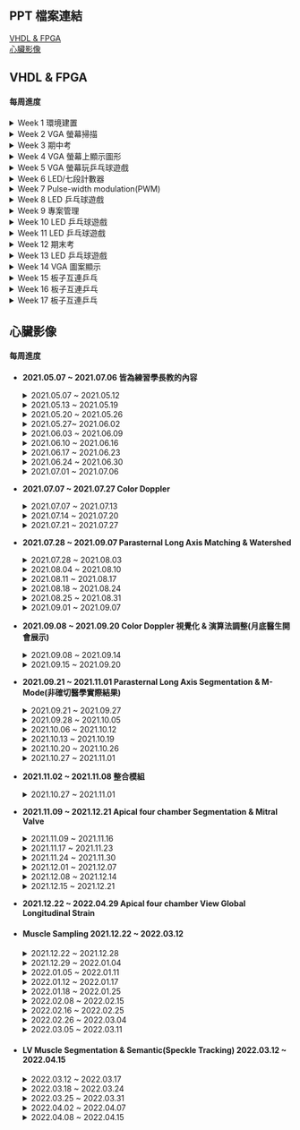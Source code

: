 ## PPT 檔案連結
[VHDL & FPGA](https://docs.google.com/presentation/d/1_oMd8nB5ge3vATgKx2VlhOD2gKH16Xzx/edit?usp=sharing&ouid=114732633741530754400&rtpof=true&sd=true)  
[心臟影像](https://docs.google.com/presentation/d/1t9eHXb45PI_M94EGgWX3N9IUr5dVp5rb/edit?usp=sharing&ouid=114732633741530754400&rtpof=true&sd=true)  


## VHDL & FPGA
#### **每周進度**
<details>
  <summary> Week 1 環境建置 </summary>
  日期: 2020.10.27 - 2020.10.30  
  
  專案資料夾: [00 pre_test](https://github.com/Sapphire1002/VHDL/tree/main/00%20pre_test "專案連結")  
  進度:  
  建置 Vivado 環境  
  查詢 VHDL 語法及資料  
  
</details>

<details>
  <summary> Week 2 VGA 螢幕掃描 </summary>
  日期: 2020.10.30 - 2020.11.06  
  
  專案資料夾: [01 video_out_screen_scan](https://github.com/Sapphire1002/VHDL/tree/main/01%20video_out_screen_scan "專案連結")  
  進度:  
  查詢 VHDL 語法及資料  
  了解螢幕掃描時間及程式設計流程  
  了解螢幕輸出RGB時的原理  
  完成螢幕掃描  
  
<details>
  <summary> 實作部分 </summary>
  
  * 了解螢幕掃描時間及程式設計流程  
  ![螢幕掃描流程圖](https://github.com/Sapphire1002/VHDL/blob/main/01%20video_out_screen_scan/%E8%9E%A2%E5%B9%95%E6%8E%83%E6%8F%8F%E6%B5%81%E7%A8%8B%E5%9C%96.PNG)  
  * 原本螢幕畫面  
  ![原本螢幕畫面](https://github.com/Sapphire1002/VHDL/blob/main/01%20video_out_screen_scan/1106_ori.jpg)  
  * 掃描後的螢幕畫面  
  ![掃描後的螢幕畫面](https://github.com/Sapphire1002/VHDL/blob/main/01%20video_out_screen_scan/1106_result.jpg)  
</details>  

<details>
  <summary> 問題討論 </summary>
  
  ![Q](https://github.com/Sapphire1002/VHDL/blob/main/01%20video_out_screen_scan/1106_q1.PNG)  
  - [x] 已解決  
        解決方式: 在 \*.xdc 檔案時脈的程式碼要加上 IOSTANDARD 並給電壓 LVCMOS33  
  - [ ] 未解決
</details> 
</details>

<details>
  <summary> Week 3 期中考 </summary>
  期中考週
</details>

<details>
  <summary> Week 4 VGA 螢幕上顯示圖形 </summary>
  日期: 2020.11.13 - 2020.11.20 
  
  專案資料夾: [02 video_out_graphics_move](https://github.com/Sapphire1002/VHDL/tree/main/02%20video_out_graphics_move "專案連結")  
  進度:  
  在 VGA 螢幕上顯示正方形、圓形、三角形  
  使螢幕上的圖形移動  
  
<details>
  <summary> 實作部分 </summary>
  
  * 顯示圖形  
  ![顯示圖形](https://github.com/Sapphire1002/VHDL/blob/main/02%20video_out_graphics_move/1120_Video_out_%E5%9C%96%E5%BD%A2.jpg)  
  [圖形移動影片](https://drive.google.com/file/d/1x19yr52etBxJ1drvSTe1m-OdFJPInAqK/view?usp=sharing)  
</details>

<details>
  <summary> 問題討論 </summary>  
  
  ![Q](https://github.com/Sapphire1002/VHDL/blob/main/02%20video_out_graphics_move/1120_video_out_que01.png)  
  - [x] 已解決  
        解決方式: 重新建立一個專案    
  - [ ] 未解決  
  * 三角形在一開始的地方會有問題  
  - [x] 已解決  
        解決方式: 利用數學的線性規劃來判斷點位於直線方程式哪邊      
  - [ ] 未解決   
  * 兩個 process() 傳值的方法  
  - [x] 已解決  
        解決方式:  
            1\. 宣告一個 signal, 類型為 std_logic_vector  
            2\. 在第二個 process 寫一個區域變數(variable)來接收傳入的值  
            3\. 在第二個 process 賦值給 第一步驟宣告的 signal  
            4\. 在第一個 process 接收值, 若要轉成十進制則使用(conv_integer(variable, bits))  
            `conv_integer() 需要有 ieee.std_logic_arith.all 檔案`  
  - [ ] 未解決  
</details>  
</details>

<details>
  <summary> Week 5 VGA 螢幕玩乒乓球遊戲 </summary>
  日期: 2020.11.20 - 2020.11.27  
  
  專案資料夾: [03 video_out_pingpong_vga](https://github.com/Sapphire1002/VHDL/tree/main/03%20video_out_pingpong_vga "專案連結")  
  進度:  
  使用 VGA 螢幕顯示且玩乒乓球遊戲  
  依據打擊的位置球往不同的方向飛   
  
<details>
  <summary> 實作部分 </summary>
  
  [乒乓球實作影片1](https://drive.google.com/file/d/1cx5e87o8t2VbzjyqEA-TgOCNKX9wB-Pk/view?usp=sharing)    
  [乒乓球實作影片2](https://drive.google.com/file/d/1H7-WLFPHP_LOq9tE38c5P5waZKvh8pJ7/view?usp=sharing)  
</details>

<details>
  <summary> 問題討論 </summary> 
  
  * 兩邊的檔板若超出邊界會直接消失並從另一端出現 
  - [ ] 已解決        
  - [x] 未解決  
</details>
</details>

<details>
  <summary> Week 6 LED/七段計數器 </summary>
  日期: 2020.11.27 - 2020.12.04  
  
  專案資料夾: [04 counter](https://github.com/Sapphire1002/VHDL/tree/main/04%20counter "專案連結")  
  進度:  
  計數器 0 ~ 9， 9 ~ 0  
  讓兩個計數器可自由設定上下限  
  計數的結果顯示在 LED 及 七段顯示器上  
  
<details>
  <summary> 實作部分 </summary>
  
  * 上數波形模擬    
  ![上數波形模擬](https://github.com/Sapphire1002/VHDL/blob/main/04%20counter/%E4%B8%8A%E6%95%B8%E8%A8%88%E6%95%B8%E5%99%A8(0_9%E6%B3%A2%E5%BD%A2).PNG)  
  * 下數波形模擬  
  ![下數波形模擬](https://github.com/Sapphire1002/VHDL/blob/main/04%20counter/%E4%B8%8B%E6%95%B8%E8%A8%88%E6%95%B8%E5%99%A8(9_0%20%E6%B3%A2%E5%BD%A2).PNG)  
  * 自定義計數器波形模擬  
  ![自定義計數器波形](https://github.com/Sapphire1002/VHDL/blob/main/04%20counter/%E8%87%AA%E5%AE%9A%E7%BE%A9%E8%A8%88%E6%95%B8%E5%99%A8(%E6%B3%A2%E5%BD%A2).PNG)  

  [LED 上數影片](https://drive.google.com/file/d/1h8_54hwukTBwddUCOMGQsIpPvyr5TOIP/view?usp=sharing)  
  [LED 下數影片](https://drive.google.com/file/d/1HvNs_3RmeN6pVpBwUH8IC6rxIaLaB1HN/view?usp=sharing)  
  影片說明:  
  影片中的 LED 最左邊為 8，最右邊為 1。 數字 9 則顯示 8 和 1，也就是會同時亮最左邊和最右邊
</details>

<details>
  <summary> 問題討論 </summary> 
  
  * 七段顯示器尚未研究怎麼使用
  - [x] 已解決  
        解決方式: FPGA 板子上的七段顯示器無法使用, 使用外接七段顯示器來處理        
  - [ ] 未解決 
</details>
</details>
  
<details> 
  <summary> Week 7 Pulse-width modulation(PWM) </summary>
  日期: 2020.12.04 - 2020.12.11   
  
  專案資料夾: [05 PWM](https://github.com/Sapphire1002/VHDL/tree/main/05%20PWM "專案連結")   
  進度:  
  設計 PWM  
  使用指撥開關設定邊界，並且用有限狀態機來控制兩個計數器的計數。 
  在第一個計數器數的時候 PWM 值為 1，另一個計數器數時值為 0 。  
  最後將結果接上七段顯示器呈現。 
  
<details>
  <summary> 實作部分 </summary>
  
  * PWM 設計流程圖  
  ![PWM 設計流程圖](https://github.com/Sapphire1002/VHDL/blob/main/05%20PWM/PWM_Design_pic.jpg)  
  流程圖說明  
  方框: FPGA 電路  
  箭頭: 輸出訊號  
  菱形: 實際電路  

  * 接上共陽極七段顯示器及 LED 來觀測結果  
  [PWM 接上實際電路觀測結果](https://drive.google.com/file/d/10p-wDH7d7CSU7vLBOSTrHcUxHDYnIQqi/view?usp=sharing)  
  影片說明:  
  LED 代表 PWM 的輸出，紅燈代表上數，黃燈代表下數。
  另外使用 FPGA 板子上的指撥開關來控制邊界。  
  `影片一開始設定 0110，最後設定 0010 `
</details> 
</details>
  
<details>
  <summary> Week 8 LED 乒乓球遊戲 </summary>
  日期: 2020.12.11 - 2020.12.18  
  
  專案資料夾: [06 pingpong_led](https://github.com/Sapphire1002/VHDL/tree/main/06%20pingpong_led "專案連結")  
  進度:  
  設計 LED 乒乓球遊戲    
  使用 LED 當成球在移位，以及兩個按鈕當成 PL1 & PL2，只要達到  
  一邊任意端點就必須在 1個 CLK 內按下該側按鈕。  
  若提早按或者太晚按都算失分，得分時發球權不變，反之換發。  
  最後比分結果由七段顯示器顯示。 
  
<details>
  <summary> 實作部分 </summary>
  
  * 設計 LED 乒乓球遊戲流程圖  
  ![LED 乒乓球遊戲流程圖](https://github.com/Sapphire1002/VHDL/blob/main/06%20pingpong_led/pingpong_programming_pic.jpg)  
  * LED 乒乓球遊戲 VHDL 狀態圖    
  ![LED 乒乓球遊戲狀態圖](https://github.com/Sapphire1002/VHDL/blob/main/06%20pingpong_led/pingpong_led_pic.jpg)   
  狀態圖說明:    
  000: PL1 發球前的狀態  
  001: PL2 發球前的狀態  
  010: LED 右移  
  011: LED 左移  
  100: PL1 接到球  
  101: PL2 接到球  
  110: PL1 當前分數  
  111: PL2 當前分數  
  btn1, btn2: 代表 PL1, PL2  `電路為正邏輯`  
  pos: 球的當前位置  

  * 接上實際電路觀測結果  
  [實際電路觀測結果](https://drive.google.com/file/d/17KoJ02tQW8P4xKnkNdryfAqvog-4ffQe/view?usp=sharing)   
  影片說明:  
  左邊的按鈕為 PL1， 右邊的按鈕為 PL2，左邊的七段為 PL1 分數，右邊的七段為 PL2 分數。
</details>

<details>
  <summary> 問題討論 </summary>  
  
  * 目前 LED 的部分不會移動，但是計分判斷和按鈕控制流程是正常功能  
  - [ ] 已解決        
  - [x] 未解決   
</details>
</details> 

<details>
  <summary> Week 9 專案管理 </summary>
  日期: 2020.12.18 - 2020.12.25  
  
  處理 GitHub 專案管理  
  [操作連結](https://drive.google.com/file/d/1kbkaADANnAS-PVTFHqxI0UQdvAd30b4R/view?usp=sharing "PPT連結")  
  
</details>

<details>
  <summary> Week 10 LED 乒乓球遊戲 </summary>
  日期: 2020.12.25 - 2021.01.01  
  
  專案資料夾: [06 pingpong_led](https://github.com/Sapphire1002/VHDL/tree/main/06%20pingpong_led "專案連結")  
  進度:  
  修正 LED 不會移動的問題  
  重新設計流程圖和狀態圖  
  完成 LED 乒乓球遊戲  
  
<details>
  <summary> 實作部分 </summary>
  
  * 設計 LED 乒乓球遊戲流程圖  
  ![LED 乒乓球遊戲流程圖](https://github.com/Sapphire1002/VHDL/blob/main/06%20pingpong_led/pingpong_programming_pic_v2.jpg)  
  * LED 乒乓球遊戲 Mealy 狀態圖 & FPGA 電路圖      
  ![LED 乒乓球遊戲狀態圖](https://github.com/Sapphire1002/VHDL/blob/main/06%20pingpong_led/pingpong_led_pic_v2.jpg)       
  電路&參數說明:  
  btn1: 玩家1  
  btn2: 玩家2  
  MealyFSM: 米利型有限狀態機  
  PL1_score: 玩家1 分數  
  PL2_score: 玩家2 分數  
  cnt: LED 移動的當前位置  
  freq_div: 除頻  
  serve: 控制發球權  
  狀態說明:  
  s0: 玩家發球前  
  s1: LED右移&PL2是否接到球  
  s2: LED左移&PL1是否接到球  

  * LED 乒乓球遊戲實際遊玩影片   
  [實際遊玩影片](https://drive.google.com/file/d/1XFI0Tmmhyu-u4TRTxHXLS94yamRKo8X2/view?usp=sharing)   
  影片說明:  
  左邊的按鈕為 PL1，右邊的按鈕為 PL2，上面的七段為 PL1 分數，下面的七段為 PL2 分數。
</details>  

<details>
  <summary> 問題討論 </summary>   
  
  * 之前問題  
  * 目前 LED 的部分不會移動，但是計分判斷和按鈕控制流程是正常功能  
  - [x] 已解決  
        解決方式: 重新設計狀態圖和流程圖來處理本項問題  
  - [ ] 未解決   
  * Vivado 會無法偵測到 FPGA 板子的問題  
  - [x] 已解決  
        解決方式: 到對應版本的vivado資料夾目錄下找到 install_digilent.exe 並執行  
        `例如: D:\Vivado\2019.2\data\xicom\cable_drivers\nt64\digilent\install_digilent.exe`
  - [ ] 未解決 
</details>
</details>

<details>
  <summary> Week 11 LED 乒乓球遊戲 </summary>
  日期: 2021.01.01 - 2021.01.08  
  
  專案資料夾: [06 pingpong_led](https://github.com/Sapphire1002/VHDL/tree/main/06%20pingpong_led "專案連結")  
  進度:  
  了解 LFSR  
  LED 乒乓球可以有速度的變化  
  
<details>
  <summary> 實作部分 </summary>
  
  * LFSR 原理  
  線性反饋移位暫存器(Linear Feedback Shift Register)  
  給予一個初始值，接著取 n 個位元做 XOR 並將產生的值做為輸入到 MSB 或 LSB，讓暫存器產生移位的效果。  
  作法:  
  ![LFSR 電路圖](https://github.com/Sapphire1002/VHDL/blob/main/06%20pingpong_led/lfsr_pingpong_use.jpg)  
  說明:  
  採取 X2 XOR X1 輸入到第一級的 D型正反器。  
  
  * LFSR 實作和測試  
  測試圖:  
  ![LFSR 模擬](https://github.com/Sapphire1002/VHDL/blob/main/06%20pingpong_led/LFSR_test_result.PNG)  
  說明:  
  程式裡有用一個 temp 來儲存 X2 XOR X1 的值，然而初始值設定為 001、temp 為 0。  
  因此下一次的輸出會受到上一個的temp影響。  
  例如:  
  (X2X1X0, temp): (001, 0) -> (010, 0) -> (100, 1) -> (001, 1) -> (011, 0) -> (110, 1) -> (101, 0)...
  
  * LED 乒乓球遊戲實際遊玩影片   
  [實際遊玩影片](https://drive.google.com/file/d/13V1_zYj_vKg3D8IJxIxA7z4eNMOWi35x/view?usp=sharing)   
  影片說明:  
  有來回打的流程在 4s ~ 11s  
  
</details>  

</details>


<details>
  <summary> Week 12 期末考 </summary>
  期末考週
</details>

<details>
  <summary> Week 13 LED 乒乓球遊戲 </summary>
    日期: 2021.01.15 - 2021.01.22  
  
  專案資料夾: [06 pingpong_led](https://github.com/Sapphire1002/VHDL/tree/main/06%20pingpong_led "專案連結")  
  進度:    
  LED 乒乓球可以有速度的變化  
  
<details>
  <summary> 實作部分 </summary>
  
  * 設計構想流程  
  ![設計構想流程](https://github.com/Sapphire1002/VHDL/blob/main/06%20pingpong_led/20210119_%E4%B9%92%E4%B9%93%E7%90%83%E8%A8%AD%E8%A8%88%E6%A7%8B%E6%83%B3%E6%B5%81%E7%A8%8B.PNG)    
  
  * 設計構想圖  
  ![設計構想圖](https://github.com/Sapphire1002/VHDL/blob/main/06%20pingpong_led/20210119_%E4%B9%92%E4%B9%93%E7%90%83%E8%A8%AD%E8%A8%88%E6%A7%8B%E6%83%B3%E5%9C%96.PNG)  
  ![ctrl_ball_clk](https://github.com/Sapphire1002/VHDL/blob/main/06%20pingpong_led/20210119_ctrl_ball_clk%E5%9C%96.PNG)  
  
  說明:  
  clk: 為 FPGA 100MHz 最大速度  
  LFSR_random: 產生 3bits 亂數值，賦值給 Qt  
  freq: 將隨機數的值賦給球速的時間  
  random_value: 依時間把值給 times  
  times: 取 Qt 的最後兩個位元
  clk_div: 球速的最大值  
  ctrl_ball_clk: 依照 times 狀態給予不同的速度值  
  MealyFSM: 01.01的乒乓球進度  

  * LED 乒乓球遊戲實際遊玩影片   
  [實際遊玩影片](https://drive.google.com/file/d/1SCx2BbKd_0MiofaLddfYK3ylky8m_mH7/view?usp=sharing)   
 
  
</details> 
</details>

<details>
  <summary> Week 14 VGA 圖案顯示 </summary>
  日期: 2021.01.21 - 2021.01.27  
  
  專案資料夾: [07 video_out_display_graphics](https://github.com/Sapphire1002/VHDL/tree/main/07%20video_out_display_graphics "專案連結")  
  進度:  
  VGA 顯示 Google 圖案  
  VGA 乒乓球  

<details>
  <summary> 實作部分 </summary>
    <details>
      <summary> IP Catalog 操作 </summary>
      
  * IP Catalog    
  ` 版本: Vivado 2019.2 `  
  RAM & ROM 創建流程    
  ![步驟1](https://github.com/Sapphire1002/VHDL/blob/main/07%20video_out_display_graphics/20210125_IP%E6%AD%A5%E9%A9%9F1.PNG)  
  ![步驟2](https://github.com/Sapphire1002/VHDL/blob/main/07%20video_out_display_graphics/20210125_IP%E6%AD%A5%E9%A9%9F2.PNG)  
  ![步驟3](https://github.com/Sapphire1002/VHDL/blob/main/07%20video_out_display_graphics/20210125_IP%E6%AD%A5%E9%A9%9F2_2.PNG)  
  ![步驟4](https://github.com/Sapphire1002/VHDL/blob/main/07%20video_out_display_graphics/20210125_IP%E6%AD%A5%E9%A9%9F2_3.PNG)  
  ![步驟5](https://github.com/Sapphire1002/VHDL/blob/main/07%20video_out_display_graphics/20210125_IP%E6%AD%A5%E9%A9%9F2_4.PNG)  

  * 操作結果  
  ![結果1](https://github.com/Sapphire1002/VHDL/blob/main/07%20video_out_display_graphics/20210125_IP%E6%AD%A5%E9%A9%9F3.PNG)
  ![結果2](https://github.com/Sapphire1002/VHDL/blob/main/07%20video_out_display_graphics/20210125_IP%E6%AD%A5%E9%A9%9F3_2.PNG)
  ![結果3](https://github.com/Sapphire1002/VHDL/blob/main/07%20video_out_display_graphics/20210125_IP%E6%AD%A5%E9%A9%9F3_3.PNG)  
        
  </details>
  
   <details>  
     <summary> VGA Display </summary>
      
   * 設計流程
   ![流程圖](https://github.com/Sapphire1002/VHDL/blob/main/07%20video_out_display_graphics/20210125_VGA_display_1.PNG)  
   
   * 實作結果  
   ![Google圖片](https://github.com/Sapphire1002/VHDL/blob/main/07%20video_out_display_graphics/google_pic_128.png)  
   `size: 128 * 128 `  
   ![顯示](https://github.com/Sapphire1002/VHDL/blob/main/07%20video_out_display_graphics/20210125_VGA_display_2.PNG)
   ![程式](https://github.com/Sapphire1002/VHDL/blob/main/07%20video_out_display_graphics/20210125_VGA_display_2_2.PNG)  
   說明:  
   h_count: 水平當前掃描位置  
   v_count: 垂直當前掃描位置  
   addra: ROM 的地址  
   douta: ROM 在該地址的輸出資料  
   r, g, b: 分別為紅綠藍顏色  

  * VGA PingPong  
  * 設計流程  
  ![流程圖](https://github.com/Sapphire1002/VHDL/blob/main/07%20video_out_display_graphics/20210125_VGA_display_3.PNG)  
  
  * 電路圖  
  ![電路圖](https://github.com/Sapphire1002/VHDL/blob/main/07%20video_out_display_graphics/20210125_VGA_display_4.PNG)  
  說明:  
  紅色箭頭為 外部輸入訊號  
  藍色箭頭為 傳遞參數  
  黃色箭頭為 輸出給外部訊號  
  電路圖說明:  
  clk_divider: 除頻電路  
  clk_div: 除2  
  clk_ball: 除2^21  
  scanner: 處理螢幕掃描及顯示圖形  
  addra: 記憶體位址  
  uut: ROM: 傳遞ROM參數  
  douta: 根據輸出當前addra的資料  
  FSM: 控制遊戲演算及球的移動  
  image_left_x: 圖案左上角座標  
  image_right_y: 圖案右上角座標  
  board_ctrl: 控制板子移動  
  board_left_y: 左側板子的右上角座標  
  board_right_y: 右側板子的左上角座標  

  * 當前實作結果  
  [遊玩影片](https://drive.google.com/file/d/1taIrTT6sPIOCHrO5W4BsGg9jWH7jlPXq/view?usp=sharing)  
  說明:  
  步驟二 圖案移動的地方有狀況，沒辦法顯示完整圖案  
  
   </details>
</details>

<details>
  <summary> 問題討論 </summary>
  
  * Google 圖案移動時會失真  
  - [ ] 已解決   
  - [x] 未解決  
    問題:  
    (目前可能狀況，時序問題)  
    螢幕掃描為 50MHz => 0.02us  
    圖片大小為 128 * 128  
    圖片完全讀取完的時間 327.68us ≒ 0.33ms  

    球移動速度為 0.02us * 2^20 ≒ 20.97ms  
    此時圖片讀取次數 63.55 次  
    球移動時圖片並沒有完整讀取完  

</details>
</details>

<details>
  <summary> Week 15 板子互連乒乓 </summary>
  
  日期: 2021.02.19 - 2021.02.26  
  
  專案資料夾: [08 fpga_connection]("專案連結")  
  進度:  
  兩塊 FPGA 板子互連乒乓  
  
  <details>
  <summary> 實作部分 </summary>
  
  * 設計流程  
  ![流程圖](https://github.com/Sapphire1002/VHDL/blob/main/08%20fpga_connection/20210226_%E8%A8%AD%E8%A8%88%E6%B5%81%E7%A8%8B.PNG)  
  
  * 設計架構圖  
  ![架構圖](https://github.com/Sapphire1002/VHDL/blob/main/08%20fpga_connection/20210226_fpga_connection_%E6%9E%B6%E6%A7%8B%E5%9C%96.PNG)  
  說明:  
  clk: FPGA 100MHz 時脈  
  data: 為 inout 傳輸  
  count: 計算球的位置  
  FSM: 控制球移動的狀態機  
  freq_div: 除頻  
  freq_clk: 除 2^22  
  `目前只有 LED 左移的功能`  
  
  * 當前實作結果  
  [影片連結](https://drive.google.com/file/d/1FJ7SEmzQc0w0w_e17ej9KPOKpSAv0b5X/view?usp=sharing)  
  說明:  
  根據當前的 count 值判斷要傳輸 data資料還是接收資料  
  
  </details>
  
  <details>
  <summary> 問題討論 </summary>
  
   * inout 操作  
   * 一開始使用 reset 另一塊板子的 LED 也會同時移動  
  - [x] 已解決   
        解決方式: 後來採用兩塊板子都有自己的 reset   
  - [ ] 未解決 
  
  </details>

</details>

<details>
  <summary> Week 16 板子互連乒乓 </summary>
  
  日期: 2021.02.26 - 2021.03.04  
  
  專案資料夾: [08 fpga_connection]("專案連結")  
  進度:  
  兩塊 FPGA 板子互連乒乓  

  <details>
  <summary> 實作部分 </summary>
  
  * 設計流程  
  ![流程圖](https://github.com/Sapphire1002/VHDL/blob/main/08%20fpga_connection/20210304_%E8%A8%AD%E8%A8%88%E6%B5%81%E7%A8%8B.PNG)
  
  * 設計架構圖(player_main上, player_other下)    
  ![main架構圖](https://github.com/Sapphire1002/VHDL/blob/main/08%20fpga_connection/20210304_fpga_connect_main_%E6%9E%B6%E6%A7%8B.PNG)  
  說明:  
  ctrl_start: 控制程式開始  
  freq_div: 除頻  
  FSM: 狀態機(目前只有左移)  
  ctrl_stop: 控制停止  
  bit_counter: 計算當前傳送的資料位元  
  data_rw: 控制資料讀寫(目前只有寫) 
  reset_out: 輸出 reset 狀態  
  scl_out: 輸出時序  
  sda: 為 inout 類別負責傳輸資料  
  
  ![other架構圖](https://github.com/Sapphire1002/VHDL/blob/main/08%20fpga_connection/20210304_fpga_connect_other_%E6%9E%B6%E6%A7%8B.PNG)    
  說明:  
  ctrl_start: 控制程式開始  
  freq_div: 除頻  
  FSM: 狀態機(目前只負責更新接收資料)  
  ctrl_stop: 控制停止  
  bit_counter: 計算當前傳送的資料位元  
  data_rw: 控制資料讀寫(目前只有讀)  
  reset_out: 輸出 reset 狀態  
  scl_out: 輸出時序  
  sda: 為 inout 類別負責接收資料  
  receive_reg: 儲存 8bits 的位置  
  
  * 當前實作結果  
  [影片連結](https://drive.google.com/file/d/14m7mvG4YvzyZUhQctgQD8ZyMFNBLdaRd/view?usp=sharing)  
  說明: 
  不確定 8 bits 在接收時的狀態  

  </details>
  
  <details>
  <summary> 問題討論 </summary>
  
   * inout 操作  
   * 8bits資料 在傳送端和接收端沒辦法同步    
  - [x] 已解決   
        解決方式: 後來採用 1 bit 資料傳輸並使用 enable 來控制當前讀寫狀態    
  - [ ] 未解決 
  </details>

</details>

<details>
  <summary> Week 17 板子互連乒乓 </summary>
  
  日期: 2021.03.05 - 2021.03.11  
  
  專案資料夾: [08 fpga_connection]("專案連結")  
  進度:  
  兩塊 FPGA 板子互連乒乓  
  
  <details>
  <summary> 實作部分 </summary>
  
  * 設計流程  
  ![流程圖](https://github.com/Sapphire1002/VHDL/blob/main/08%20fpga_connection/20210311_%E8%A8%AD%E8%A8%88%E6%B5%81%E7%A8%8B.PNG)  
  
  * 設計架構圖  
  ![架構圖](https://github.com/Sapphire1002/VHDL/blob/main/08%20fpga_connection/20210311_%E8%A8%AD%E8%A8%88%E6%9E%B6%E6%A7%8B%E5%9C%96.PNG)  
  說明:  
  freq_div: 除頻  
  freq_clk: 除 2^23 訊號  
  in_out_data: 控制當前要輸出或接收資料  
  data:  為 inout 輸出輸入  
  count: 計算當前球的位置  
  serve: 控制發球  
  ena: 控制當前讀寫  
  
  * 當前實作結果  
  [影片連結](https://drive.google.com/file/d/164o2yVWDuCR0Ng5jTcPbP7ncfTkR8vN6/view?usp=sharing)  
  說明:  
  左邊的板子發球過去可以到對面  
  
  </details>
  
  <details>
  <summary> 問題討論 </summary>
  
   * inout 時序  
   * 傳送和接收訊號時會延遲 1 個 clk  
  - [ ] 已解決      
  - [x] 未解決  
  
  </details>

</details>

## 心臟影像
#### **每周進度**
+ **2021.05.07 ~ 2021.07.06 皆為練習學長教的內容**

  <details>
    <summary> 2021.05.07 ~ 2021.05.12 </summary>  
    進度:  

    1. 分割心臟肌肉位置  
    2. 了解心臟 10 個種類  
  程式碼: [split_muscle.py](https://github.com/Sapphire0912/MyProgramming/blob/master/Python/Project/implement/heart%20recognize/split_muscle.py)
  </details>

  <details>
    <summary> 2021.05.13 ~ 2021.05.19 </summary>  
    進度:  

    1. 分割心臟肌肉位置
    2. 手動分類心臟種類
    3. 了解 DBSCAN  
    程式碼: [split_muscle_v2.py](https://github.com/Sapphire0912/MyProgramming/blob/master/Python/Project/implement/heart%20recognize/split_muscle_v2.py)
  </details>

  <details>
    <summary> 2021.05.20 ~ 2021.05.26 </summary>  
    進度:  

    1. 將未分好類別的心臟圖片做分類
    2. 訓練分類器(跑過學長的程式)  
  程式碼:  
  [classification_datasets.py](https://github.com/Sapphire0912/MyProgramming/blob/master/Python/Project/implement/heart%20recognize/classification_datasets.py)  
  [train.py](https://github.com/Sapphire0912/MyProgramming/blob/master/Python/Project/implement/heart%20recognize/example/train.py)    
  [confusionMatrix.py](https://github.com/Sapphire0912/MyProgramming/blob/master/Python/Project/implement/heart%20recognize/example/confusionMatrix.py)   
  </details>

  <details>
    <summary> 2021.05.27~ 2021.06.02 </summary>  
    進度:  

    1. 將 dcm 檔案轉 avi, png檔案
    2. 自行設計分類器  
      (嘗試 sklearn 裡面的其他方式，比較準確率及執行時間)  
    程式碼:  
    [dcm_avi.py](https://github.com/Sapphire0912/MyProgramming/blob/master/Python/Project/implement/heart%20recognize/dcm_avi.py)  
    [check.txt](https://github.com/Sapphire0912/MyProgramming/blob/master/Python/Project/implement/heart%20recognize/dcm_avi_data/check.txt)  
    [report.log](https://github.com/Sapphire0912/MyProgramming/blob/master/Python/Project/implement/heart%20recognize/dcm_avi_data/report.log)  
  </details>

  <details>
    <summary> 2021.06.03 ~ 2021.06.09 </summary>  
    進度:  

    1. 自行設計分類器  
    程式碼: [classifier_test01.py](https://github.com/Sapphire0912/MyProgramming/blob/master/Python/Project/implement/heart%20recognize/my%20classifier/classifier_test01.py)  

  </details>

  <details>
    <summary> 2021.06.10 ~ 2021.06.16 </summary>  
    進度:  

    1. 自行設計分類器
    2. 檢查資料集  
    程式碼:  
    [classifier_test02.py](https://github.com/Sapphire0912/MyProgramming/blob/master/Python/Project/implement/heart%20recognize/my%20classifier/classifier_test02.py)  
    [test_model.py](https://github.com/Sapphire0912/MyProgramming/blob/master/Python/Project/implement/heart%20recognize/my%20classifier/classifier_use_test_model.py)  
    [confusionMat.py](https://github.com/Sapphire0912/MyProgramming/blob/master/Python/Project/implement/heart%20recognize/my%20classifier/classifier_test_model_confusionMat.py)  
    [classifier_tts_datasets.py](https://github.com/Sapphire0912/MyProgramming/blob/master/Python/Project/implement/heart%20recognize/my%20classifier/classifier_tts_datasets.py)  
    [check_datasets.py](https://github.com/Sapphire0912/MyProgramming/blob/master/Python/Project/implement/heart%20recognize/check_datasets.py)  
  </details>

  <details>
    <summary> 2021.06.17 ~ 2021.06.23 </summary>  
    進度:  

    1. 研究 json 資料格式(含補足 TP, TN, FP, FN 資料)
    2. 自行設計分類器(使用不同分類器嘗試)
    3. 處理上周的問題紀錄和開會紀錄   
    程式碼:  
    [confusionMat.py](https://github.com/Sapphire0912/MyProgramming/blob/master/Python/Project/implement/heart%20recognize/my%20classifier/classifier_test_model_confusionMat.py)  
    [classifier_tts_datasets.py](https://github.com/Sapphire0912/MyProgramming/blob/master/Python/Project/implement/heart%20recognize/my%20classifier/classifier_tts_datasets.py)  
    [sklearn_model.py](https://github.com/Sapphire0912/MyProgramming/blob/master/Python/Project/implement/heart%20recognize/my%20classifier/classifier_sklearn.py)  
    [sklearn_model_confusionMat.py](https://github.com/Sapphire0912/MyProgramming/blob/master/Python/Project/implement/heart%20recognize/my%20classifier/sklearn_model_confusionMat.py)  
    [sklearn_rf.py](https://github.com/Sapphire0912/MyProgramming/blob/master/Python/Project/implement/heart%20recognize/my%20classifier/classifier_sklearn_rf.py)  
    [use_rf_model.py](https://github.com/Sapphire0912/MyProgramming/blob/master/Python/Project/implement/heart%20recognize/my%20classifier/use_random%20forest_model.py)  

  </details>

  <details>
    <summary> 2021.06.24 ~ 2021.06.30 </summary>  
    進度:  

    1. 優化程式及計算程式執行時間  
    程式碼:  
    [dcm_avi.py](https://github.com/Sapphire0912/MyProgramming/blob/master/Python/Project/implement/heart%20recognize/dcm_avi.py)  
    [train.py](https://github.com/Sapphire0912/MyProgramming/blob/master/Python/Project/implement/heart%20recognize/example/train.py)  
  </details>

  <details>
    <summary> 2021.07.01 ~ 2021.07.06 </summary>  
    進度:  

    1. 優化骨架化程式及計算該程式執行時間  
    程式碼: [Models_optimize_v1.py](https://github.com/Sapphire0912/MyProgramming/blob/master/Python/Project/implement/heart%20recognize/optimization/Models_optimize_v1.py)
  </details>

+ **2021.07.07 ~ 2021.07.27 Color Doppler**
  <details>
    <summary> 2021.07.07 ~ 2021.07.13 </summary>  
    進度:  

    1. 研究都卜勒效應
    2. 分割出影片中扇形區域
    3. 分出扇形區域中的顏色部分
    4. 新資料轉檔和骨架化  
    程式碼:  
  [doppler.py](https://github.com/Sapphire0912/MyProgramming/blob/master/Python/Project/implement/heart%20recognize/Doppler/doppler.py)  
  [check_avi_rename.py](https://github.com/Sapphire0912/MyProgramming/blob/master/Python/Project/implement/heart%20recognize/check_avi_rename.py)  
  </details>

  <details>
    <summary> 2021.07.14 ~ 2021.07.20 </summary>  
    進度:  

    1. 分類檔案
    2. 分出扇形區域中的顏色部分
    3. 針對都卜勒彩色部分做處理  
    程式碼: [doppler2.py](https://github.com/Sapphire0912/MyProgramming/blob/master/Python/Project/implement/heart%20recognize/Doppler/doppler2.py)
  </details>

  <details>
    <summary> 2021.07.21 ~ 2021.07.27 </summary>  
    進度:  

    1. 分類檔案
    2. 針對都卜勒彩色部分做處理
    3. 將影像中白色扇形區域移除，還原原始影像  
    程式碼:  
    [doppler_curr2.py](https://github.com/Sapphire0912/MyProgramming/blob/master/Python/Project/implement/heart%20recognize/Doppler/doppler_curr2.py)  
    [restore_avi.py](https://github.com/Sapphire0912/MyProgramming/blob/master/Python/Project/implement/heart%20recognize/Doppler/restore_avi.py)

  </details>

+ **2021.07.28 ~ 2021.09.07 Parasternal Long Axis Matching & Watershed**
  <details>
    <summary> 2021.07.28 ~ 2021.08.03 </summary>  
    進度:  

    1. Match Parasternal Long Axis 模型  
    程式碼: [match_prac.py](https://github.com/Sapphire0912/MyProgramming/blob/master/Python/Project/implement/heart%20recognize/match_model/match_prac.py)  
  </details>
  
  <details>
    <summary> 2021.08.04 ~ 2021.08.10 </summary>  
    進度:  

    1. 修正 Matching 模型的算法
    2. Matching 模型後做 Watershed 找出肌肉部分  
    程式碼: [match_prac.py](https://github.com/Sapphire0912/MyProgramming/blob/master/Python/Project/implement/heart%20recognize/match_model/match_prac.py)    
  </details>
  
  <details>
    <summary> 2021.08.11 ~ 2021.08.17 </summary>  
    進度:  

    1. Matching 模型後做 Watershed 找出腔室部分
    2. ROI 區域調整  
    程式碼:  
    [match_prac.py](https://github.com/Sapphire0912/MyProgramming/blob/master/Python/Project/implement/heart%20recognize/match_model/match_prac.py)  
    [find_roi.py](https://github.com/Sapphire0912/MyProgramming/blob/master/Python/Project/implement/heart%20recognize/find_roi.py)
  </details>
  
  <details>
    <summary> 2021.08.18 ~ 2021.08.24 </summary>  
    進度:  

    1. Matching 模型後做 Watershed 找出腔室部分  
    程式碼: [match_prac4.py](https://github.com/Sapphire0912/MyProgramming/blob/master/Python/Project/implement/heart%20recognize/match_model/match_prac.py)  
  </details>
  
  <details>
    <summary> 2021.08.25 ~ 2021.08.31 </summary>  
    進度:  

    1. 標記位置相對應關係
    2. 修正瓣膜抓取的方式  
    程式碼: [match_prac4.py](https://github.com/Sapphire0912/MyProgramming/blob/master/Python/Project/implement/heart%20recognize/match_model/match_prac4.py)
  </details>
  
  <details>
    <summary> 2021.09.01 ~ 2021.09.07 </summary>  
    進度:  

    1. 處理都卜勒影像影響 watershed 的情況
    2. 修正同個位置 contour 不連續的算法  
    程式碼: [match_all](https://github.com/Sapphire0912/MyProgramming/tree/master/Python/Project/implement/heart%20recognize/match_model/match_all(watershed))
  </details>

+ **2021.09.08 ~ 2021.09.20 Color Doppler 視覺化 & 演算法調整(月底醫生開會展示)**
  <details>
    <summary> 2021.09.08 ~ 2021.09.14 </summary>  
    進度:  

    1. Doppler 演算法調整、視覺化  
    程式碼:  
    [doppler_model](https://github.com/Sapphire0912/MyProgramming/blob/master/Python/Project/implement/heart%20recognize/Doppler/video/doppler_model/integration_v1.py)  
    [doppler_main.py](https://github.com/Sapphire0912/MyProgramming/blob/master/Python/Project/implement/heart%20recognize/Doppler/video/doppler_model/integration_main.py)
  </details>
  
  <details>
    <summary> 2021.09.15 ~ 2021.09.20 </summary>  
    進度:  

    1. Doppler 演算法調整、視覺化  
    程式碼:  
    [doppler_model](https://github.com/Sapphire0912/MyProgramming/blob/master/Python/Project/implement/heart%20recognize/Doppler/video/doppler_model/integration_v1.py)  
    [doppler_main.py](https://github.com/Sapphire0912/MyProgramming/blob/master/Python/Project/implement/heart%20recognize/Doppler/video/doppler_model/integration_main.py)
  </details>

+ **2021.09.21 ~ 2021.11.01 Parasternal Long Axis Segmentation & M-Mode(非確切醫學實際結果)**
  <details>
    <summary> 2021.09.21 ~ 2021.09.27 </summary>  
    進度:  

    1. 找標準長度
    2. Parasternal Long Axis M-Mode  
    程式碼:  
    [find_unit.py](https://github.com/Sapphire0912/MyProgramming/blob/master/Python/Project/implement/heart%20recognize/Unit/find_unit.py)  
    [PLA_M_Mode.py](https://github.com/Sapphire0912/MyProgramming/blob/master/Python/Project/implement/heart%20recognize/m-mode/PLA_M_mode.py)
  </details>
  
  <details>
    <summary> 2021.09.28 ~ 2021.10.05 </summary>  
    進度:  

    1. PLA Segmentation  
    程式碼: [(matching_test)PLA_seg.py](https://github.com/Sapphire0912/MyProgramming/blob/master/Python/Project/implement/heart%20recognize/match_model/match_all(muscle)/matching_test.py)  
  </details>
  
  <details>
    <summary> 2021.10.06 ~ 2021.10.12 </summary>  
    進度:  

    1. PLA Segmentation(M-Mode): 找出 Key Points  
    程式碼: [(M_Mode_matching)PLA_seg.py](https://github.com/Sapphire0912/MyProgramming/blob/master/Python/Project/implement/heart%20recognize/m-mode/PLA_M_Mode_matching.py)  
  </details>
  
  <details>
    <summary> 2021.10.13 ~ 2021.10.19 </summary>  
    進度:  

    1. PLA Segmentation(M-Mode): 修正演算法  
    2. 研究 Speckle Tracking & GLS  
    程式碼: [(M_Mode_matching)PLA_seg.py](https://github.com/Sapphire0912/MyProgramming/blob/master/Python/Project/implement/heart%20recognize/m-mode/PLA_M_Mode_matching.py)  
  </details>
  
  <details>
    <summary> 2021.10.20 ~ 2021.10.26 </summary>  
    進度:  

    1. Segmentation: 抓出心臟範圍
    2. 研究 Speckle Tracking & GLS
    3. 研究 CNN 兩篇論文的程式
    4. 研究 Condensation 演算法  
    程式碼: [(matching_test)heart_bound.py](https://github.com/Sapphire0912/MyProgramming/blob/master/Python/Project/implement/heart%20recognize/match_model/match_all(muscle)/matching_test.py)  
  </details>
  
  <details>
    <summary> 2021.10.27 ~ 2021.11.01 </summary>  
    進度:  

    1. Segmentation: 找出腔室中心點 & 邊界
    2. 論文程式架構圖  
    程式碼: [(matching_test)chamber_center.py](https://github.com/Sapphire0912/MyProgramming/blob/master/Python/Project/implement/heart%20recognize/match_model/match_all(muscle)/matching_test.py)  
  </details>  

+ **2021.11.02 ~ 2021.11.08 整合模組**
  <details>
    <summary> 2021.10.27 ~ 2021.11.01 </summary>  
    進度:  

    1. 整合影像基本資訊模組  
       和檔案有關: DCM 轉 AVI (完成)  
       和影片有關: ROI、標準長度 & BPM(完成)  
    程式碼:  
  [find_unit4.py](https://github.com/Sapphire0912/MyProgramming/blob/master/Python/Project/implement/heart%20recognize/Unit/find_unit4.py)  
  [DCMToAVI.py](https://github.com/Sapphire0912/MyProgramming/blob/master/Python/Project/implement/heart%20recognize/Modular/DCMToAVI.py)
  </details>  

+ **2021.11.09 ~ 2021.12.21 Apical four chamber Segmentation & Mitral Valve**
  <details>
    <summary> 2021.11.09 ~ 2021.11.16 </summary>  
    進度:  

    1. 處理心臟週期    
    程式碼: [handle_period.py](https://github.com/Sapphire0912/MyProgramming/blob/master/Python/Project/implement/heart%20recognize/Segmentation/handle_period.py)  
  </details>  
  
  <details>
    <summary> 2021.11.17 ~ 2021.11.23 </summary>  
    進度:  

    1. 處理心臟週期    
    2. Multi Threshold 一階插值  
    程式碼:   
  [handle_period.py](https://github.com/Sapphire0912/MyProgramming/blob/master/Python/Project/implement/heart%20recognize/Segmentation/handle_period.py)  
  [multi_thres.py](https://github.com/Sapphire0912/MyProgramming/blob/master/Python/Project/implement/heart%20recognize/Segmentation/multi_thres.py)
  </details> 
  
  <details>
    <summary> 2021.11.24 ~ 2021.11.30 </summary>  
    進度:  

    1. Multi threshold 完成公式部分  
    2. 抓取 A4C 心臟瓣膜位置  
    程式碼:   
  [multi_thres.py](https://github.com/Sapphire0912/MyProgramming/blob/master/Python/Project/implement/heart%20recognize/Segmentation/multi_thres.py)  
  [find_valve.py](https://github.com/Sapphire0912/MyProgramming/blob/master/Python/Project/implement/heart%20recognize/Segmentation/Find_valve.py)
  </details> 
  
  <details>
    <summary> 2021.12.01 ~ 2021.12.07 </summary>  
    進度:  

    1. Multi threshold 優化演算法  
    2. 修正 Kmeans 分群問題 & 初步預測腔室位置    
    程式碼:   
  [multi_thres.py](https://github.com/Sapphire0912/MyProgramming/blob/master/Python/Project/implement/heart%20recognize/Segmentation/multi_thres.py)  
  [find_valve.py](https://github.com/Sapphire0912/MyProgramming/blob/master/Python/Project/implement/heart%20recognize/Segmentation/Find_valve.py)
  </details> 
  
  <details>
    <summary> 2021.12.08 ~ 2021.12.14 </summary>  
    進度:  

    1. 用 C 語言 計算 Multi threshold 結合 Python  
    2. 調整 Multi threshold 計算 histogram 的方式  
    3. 修正 Kmeans 分群問題  
    4. 調整預測腔室位置的算法  
    5. 修正抓取瓣膜的演算法    
    程式碼:   
  [Multi_thres.py](https://github.com/Sapphire0912/MyProgramming/blob/master/Python/Project/implement/heart%20recognize/Segmentation/Multi_Threshold/Multi_Threshold.py)  
  [convolution.c](https://github.com/Sapphire0912/MyProgramming/blob/master/Python/Project/implement/heart%20recognize/Segmentation/Handle%20Convolution/convolution.c)  
  [FindValve_v2.py](https://github.com/Sapphire0912/MyProgramming/blob/master/Python/Project/implement/heart%20recognize/Segmentation/FindValve_v2.py)
  </details> 
  
  <details>
    <summary> 2021.12.15 ~ 2021.12.21 </summary>  
    進度:  

    1. 整合系統程式架構  
    程式碼: [Main.py](https://github.com/Sapphire0912/MyProgramming/tree/master/Python/Project/implement/heart%20recognize/System)  
  </details> 

+ **2021.12.22 ~ 2022.04.29 Apical four chamber View Global Longitudinal Strain**
+ #### Muscle Sampling 2021.12.22 ~ 2022.03.12
  <details>
    <summary> 2021.12.22 ~ 2021.12.28 </summary>  
    進度:  

    1. 利用骨架圖找心臟範圍  
    2. 整理問題紀錄  
    程式碼: [Segmentation_v2.py](https://github.com/Sapphire0912/MyProgramming/blob/master/Python/Project/implement/heart%20recognize/System/Segmentation_v2.py)  
  </details> 
  
  <details>
    <summary> 2021.12.29 ~ 2022.01.04 </summary>  
    進度:  

    1. 研究 Anatomically based geometric modelling of the musculoskeletal system and other organs 論文   
  </details> 
  
    
  <details>
    <summary> 2022.01.05 ~ 2022.01.11 </summary>  
    進度:  

    1. 使用 Multi-Threshold 找心臟範圍  
    程式碼: [Heart_Bound.py](https://github.com/Sapphire0912/MyProgramming/blob/master/Python/Project/implement/heart%20recognize/Heart%20Bound/ReplaceSkeleton_test.py)    
  </details> 
  
  <details>
    <summary> 2022.01.12 ~ 2022.01.17 </summary>  
    進度:  

    1. 使用 Multi-Threshold 找心臟範圍  
    程式碼: [Heart_Bound.py](https://github.com/Sapphire0912/MyProgramming/blob/master/Python/Project/implement/heart%20recognize/Heart%20Bound/ReplaceSkeleton_test.py)    
  </details> 
  
  <details>
    <summary> 2022.01.18 ~ 2022.01.25 </summary>  
    進度:  

    1. 找出腔室間肌肉區域  
    2. 1st Multi-Threshold Result 白色區塊相連  
    3. 調整 Multi-Threshold  U、alpha、beta 值   
    程式碼:  
  [Heart_Bound.py](https://github.com/Sapphire0912/MyProgramming/blob/master/Python/Project/implement/heart%20recognize/Heart%20Bound/ReplaceSkeleton_test.py)   
    [ConnectHeartBound.py](https://github.com/Sapphire0912/MyProgramming/blob/master/Python/Project/implement/heart%20recognize/Heart%20Bound/ConnectHeartBound.py)
  </details> 
  
  <details>
    <summary> 2022.02.08 ~ 2022.02.15 </summary>  
    進度:  

    1. 1st Multi-Threshold Result 白色區塊相連    
       a. 定義可連接的區塊  
       b. 以 BFS 搜索可連接的節點  
    程式碼:  
  [ConnectBoundTest.py](https://github.com/Sapphire0912/MyProgramming/blob/master/Python/Project/implement/heart%20recognize/Heart%20Bound/ConnectHeartBound_test.py)   
    [ConnectHeartBound.py](https://github.com/Sapphire0912/MyProgramming/blob/master/Python/Project/implement/heart%20recognize/Heart%20Bound/ConnectHeartBound.py)
  </details> 
  
  <details>
    <summary> 2022.02.16 ~ 2022.02.25 </summary>  
    進度:  

    1. 1st Multi-Threshold Result 白色區塊相連  
       a. 定義可連接的區塊  
       b. 將輪廓以特徵點取代  
       c. 以 BFS 搜索可連接的點  
    程式碼:  
  [ConnectBoundTest.py](https://github.com/Sapphire0912/MyProgramming/blob/master/Python/Project/implement/heart%20recognize/Heart%20Bound/ConnectHeartBound_test.py)   
    [ConnectHeartBound.py](https://github.com/Sapphire0912/MyProgramming/blob/master/Python/Project/implement/heart%20recognize/Heart%20Bound/ConnectHeartBound.py)
  </details> 
  
  <details>
    <summary> 2022.02.26 ~ 2022.03.04 </summary>  
    進度:  

    1. 1st Multi-Threshold Result 白色區塊相連        
        a. 定義可連接的區塊(調整 Multi-Threshold 階數)    
        b. 將輪廓以特徵點取代(處理輪廓特徵點連接方式)   
        c. 以 BFS 搜索可連接的節點  
    程式碼:  
  [ConnectBoundTest.py](https://github.com/Sapphire0912/MyProgramming/blob/master/Python/Project/implement/heart%20recognize/Heart%20Bound/ConnectHeartBound_test.py)   
    [ConnectHeartBound.py](https://github.com/Sapphire0912/MyProgramming/blob/master/Python/Project/implement/heart%20recognize/Heart%20Bound/ConnectHeartBound.py)
  </details> 
  
  <details>
    <summary> 2022.03.05 ~ 2022.03.11 </summary>  
    進度:  

    1. 1st Multi-Threshold Result 白色區塊相連        
        a. 定義可連接的區塊(調整 Multi-Threshold 階數)    
        b. 將輪廓以特徵點取代(處理輪廓特徵點連接方式)   
        c. 特徵點 Semantic & 預測 (基於已知 View)  
        - [x] 利用標準型的相對位置關係定義特徵點的位置    
        - [ ] 基於 Kmeans 的相對位置定義特徵點的位置  
    程式碼: [Semantic](https://github.com/Sapphire0912/MyProgramming/tree/master/Python/Project/implement/heart%20recognize/Heart%20Bound/Semantic)   
  </details> 

+ #### LV Muscle Segmentation & Semantic(Speckle Tracking) 2022.03.12 ~ 2022.04.15
  <details>
    <summary> 2022.03.12 ~ 2022.03.17 </summary>  
    進度:  

    1. 1st Multi-Threshold Result 白色區塊相連        
        a. 定義可連接的區塊(調整 Multi-Threshold 階數)    
        b. 將輪廓以特徵點取代(處理輪廓特徵點連接方式)
        c. 疊加取平均後給機器學習模型訓練  
        d. 特徵點 Semantic & 預測 (基於已知 View)  
        - [ ] 利用標準型的相對位置關係定義特徵點的位置    
        - [x] 基於 Kmeans 的相對位置定義特徵點的位置    
    程式碼:  
  [Semantic](https://github.com/Sapphire0912/MyProgramming/tree/master/Python/Project/implement/heart%20recognize/Heart%20Bound/Semantic)   
  [SVM_Train](https://github.com/Sapphire0912/MyProgramming/tree/master/Python/Project/implement/heart%20recognize/System2/Predict%20View)
  </details> 
  
  <details>
    <summary> 2022.03.18 ~ 2022.03.24 </summary>  
    進度:  

    1. 1st Multi-Threshold Result 白色區塊相連        
        a. 定義可連接的區塊(調整 Multi-Threshold 階數)    
        b. 將輪廓以特徵點取代(處理輪廓特徵點連接方式)
        c. 疊加取平均後給機器學習模型訓練  
        d. 特徵點 Semantic & 預測 (基於已知 View)  
        - [x] Matching(LV Region)   
        - [x] 基於 Kmeans 的瓣膜位置, 限制 LV 範圍  
    程式碼: [Matching](https://github.com/Sapphire0912/MyProgramming/tree/master/Python/Project/implement/heart%20recognize/Matching)   
  </details> 

  <details>
    <summary> 2022.03.25 ~ 2022.03.31 </summary>  
    進度:  

    1. 1st Multi-Threshold Result 白色區塊相連        
        a. 定義可連接的區塊(調整 Multi-Threshold 階數)    
        b. 將輪廓以特徵點取代(處理輪廓特徵點連接方式)
        c. 疊加取平均後給機器學習模型訓練  
        d. 特徵點 Semantic & 預測 (基於已知 View)  
        - [x] Matching(LV Region)  
        - [x] 特徵點(Sampling) & 擬合曲線  
        - [x] 基於 Kmeans 的瓣膜位置, 限制 LV 範圍  
        - [x] 連接三段肌肉, 將點重新取樣   
    程式碼: [System3](https://github.com/Sapphire0912/MyProgramming/tree/master/Python/Project/implement/heart%20recognize/System3)   
  </details> 
  
  <details>
    <summary> 2022.04.02 ~ 2022.04.07 </summary>  
    進度:  

    1. 處理 Matching 的問題  
    2. GLS 定位點(Global Longitudinal Strain)  
    程式碼: [(Matching_v2)System3](https://github.com/Sapphire0912/MyProgramming/tree/master/Python/Project/implement/heart%20recognize/System3)   
  </details> 
  
  <details>
    <summary> 2022.04.08 ~ 2022.04.15 </summary>  
    進度:  

    1. 處理 Matching 的問題  
    2. 整理架構, 測試
    程式碼: [(Matching_v2)System3](https://github.com/Sapphire0912/MyProgramming/tree/master/Python/Project/implement/heart%20recognize/System3)   
  </details> 
